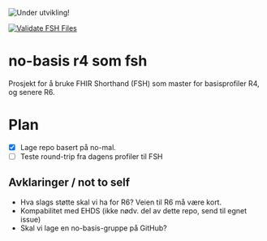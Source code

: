 ![Under utvikling!](https://img.shields.io/badge/Status-Under%20utvikling-orange)

[![Validate FSH Files](https://github.com/HL7Norway/basisprofiler-r4-fsh/actions/workflows/validate-fsh.yml/badge.svg)](https://github.com/HL7Norway/basisprofiler-r4-fsh/actions/workflows/validate-fsh.yml)

# no-basis r4 som fsh

Prosjekt for å bruke FHIR Shorthand (FSH) som master for basisprofiler R4, og senere R6.



# Plan

- [x] Lage repo basert på no-mal. 
- [ ] Teste round-trip fra dagens profiler til FSH

## Avklaringer / not to self

- Hva slags støtte skal vi ha for R6? Veien til R6 må være kort. 
- Kompabilitet med EHDS (ikke nødv. del av dette repo, send til egnet issue) 
- Skal vi lage en no-basis-gruppe på GitHub?
